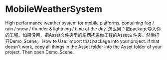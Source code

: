# MobileWeatherSystem
High performance weather system for mobile platforms, containing fog / rain / snow / thunder &amp; lightning / time of the day.
怎么用：把package导入你的工程。如果没用，把Asset文件夹里的东西拷进你工程的Asset文件夹。然后打开Demo_Scene。
How to Use: import that package into your project. If that doesn't work, copy all things in the Asset folder into the Asset folder of your project. Then open Demo_Scene.
